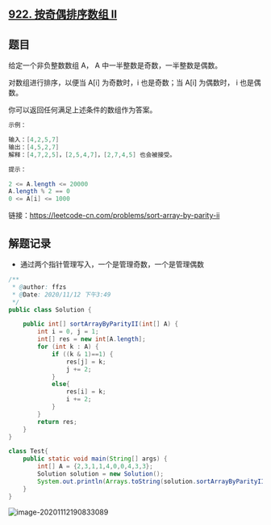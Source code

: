 ## [922. 按奇偶排序数组 II](https://leetcode-cn.com/problems/sort-array-by-parity-ii/)

## 题目

给定一个非负整数数组 A， A 中一半整数是奇数，一半整数是偶数。

对数组进行排序，以便当 A[i] 为奇数时，i 也是奇数；当 A[i] 为偶数时， i 也是偶数。

你可以返回任何满足上述条件的数组作为答案。 

```java
示例：

输入：[4,2,5,7]
输出：[4,5,2,7]
解释：[4,7,2,5]，[2,5,4,7]，[2,7,4,5] 也会被接受。
```

```java
提示：

2 <= A.length <= 20000
A.length % 2 == 0
0 <= A[i] <= 1000
```


链接：https://leetcode-cn.com/problems/sort-array-by-parity-ii

## 解题记录

+ 通过两个指针管理写入，一个是管理奇数，一个是管理偶数

```java
/**
 * @author: ffzs
 * @Date: 2020/11/12 下午3:49
 */
public class Solution {

    public int[] sortArrayByParityII(int[] A) {
        int i = 0, j = 1;
        int[] res = new int[A.length];
        for (int k : A) {
            if ((k & 1)==1) {
                res[j] = k;
                j += 2;
            }
            else{
                res[i] = k;
                i += 2;
            }
        }
        return res;
    }
}

class Test{
    public static void main(String[] args) {
        int[] A = {2,3,1,1,4,0,0,4,3,3};
        Solution solution = new Solution();
        System.out.println(Arrays.toString(solution.sortArrayByParityII(A)));
    }
}
```

![image-20201112190833089](https://gitee.com/ffzs/picture_go/raw/master/img/image-20201112190833089.png)